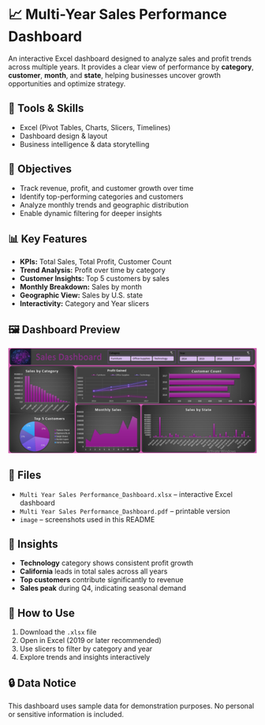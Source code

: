 # 📈 Multi-Year Sales Performance Dashboard

An interactive Excel dashboard designed to analyze sales and profit trends across multiple years. It provides a clear view of performance by **category**, **customer**, **month**, and **state**, helping businesses uncover growth opportunities and optimize strategy.

## 🔧 Tools & Skills
- Excel (Pivot Tables, Charts, Slicers, Timelines)
- Dashboard design & layout
- Business intelligence & data storytelling

## 🎯 Objectives
- Track revenue, profit, and customer growth over time
- Identify top-performing categories and customers
- Analyze monthly trends and geographic distribution
- Enable dynamic filtering for deeper insights

## 📊 Key Features
- **KPIs:** Total Sales, Total Profit, Customer Count
- **Trend Analysis:** Profit over time by category
- **Customer Insights:** Top 5 customers by sales
- **Monthly Breakdown:** Sales by month
- **Geographic View:** Sales by U.S. state
- **Interactivity:** Category and Year slicers

## 🖼️ Dashboard Preview
![Dashboard Overview](Image.png)

## 📁 Files
- `Multi Year Sales Performance_Dashboard.xlsx` – interactive Excel dashboard  
- `Multi Year Sales Performance_Dashboard.pdf` – printable version  
- `image` – screenshots used in this README  

## 📝 Insights 
- **Technology** category shows consistent profit growth  
- **California** leads in total sales across all years  
- **Top customers** contribute significantly to revenue  
- **Sales peak** during Q4, indicating seasonal demand  

## 🚀 How to Use
1. Download the `.xlsx` file  
2. Open in Excel (2019 or later recommended)  
3. Use slicers to filter by category and year  
4. Explore trends and insights interactively  

## 🔒 Data Notice
This dashboard uses sample data for demonstration purposes. No personal or sensitive information is included.
